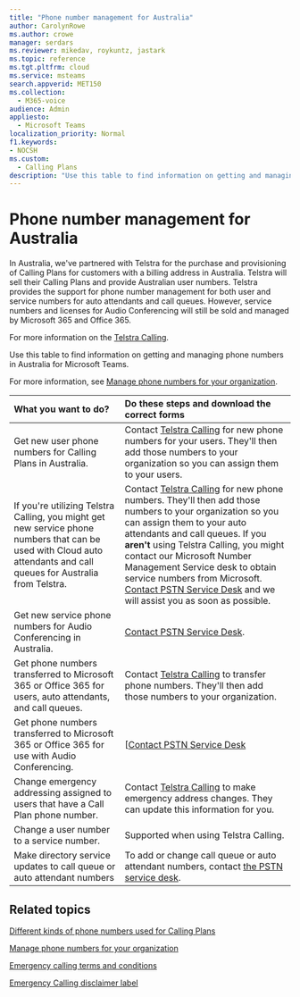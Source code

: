 ```yaml
---
title: "Phone number management for Australia"
author: CarolynRowe
ms.author: crowe
manager: serdars
ms.reviewer: mikedav, roykuntz, jastark
ms.topic: reference
ms.tgt.pltfrm: cloud
ms.service: msteams
search.appverid: MET150
ms.collection: 
  - M365-voice
audience: Admin
appliesto: 
  - Microsoft Teams
localization_priority: Normal
f1.keywords:
- NOCSH
ms.custom: 
  - Calling Plans
description: "Use this table to find information on getting and managing phone numbers in Australia for Microsoft Teams."
---
```


# Phone number management for Australia

In Australia, we've partnered with Telstra for the purchase and provisioning of Calling Plans for customers with a billing address in Australia. Telstra will sell their Calling Plans and provide Australian user numbers. Telstra provides the support for phone number management for both user and service numbers for auto attendants and call queues. However, service numbers and licenses for Audio Conferencing will still be sold and managed by Microsoft 365 and Office 365.

For more information on the [Telstra Calling](https://aka.ms/TelstraVoicePlan).

Use this table to find information on getting and managing phone numbers in Australia for Microsoft Teams.

For more information, see  [Manage phone numbers for your organization](manage-phone-numbers-for-your-organization.md).
  
|**What you want to do?**|**Do these steps and download the correct forms**|
|:-----|:-----|
|Get new user phone numbers for Calling Plans in Australia.   <br/> |Contact [Telstra Calling](https://aka.ms/TelstraVoicePlan) for new phone numbers for your users. They'll then add those numbers to your organization so you can assign them to your users. <br/>
|If you're utilizing Telstra Calling, you might get new service phone numbers that can be used with Cloud auto attendants and call queues for Australia from Telstra. <br/> |Contact [Telstra Calling](https://aka.ms/TelstraVoicePlan) for new phone numbers. They'll then add those numbers to your organization so you can assign them to your auto attendants and call queues. If you **aren't** using Telstra Calling, you might contact our Microsoft Number Management Service desk to obtain service numbers from Microsoft. [Contact PSTN Service Desk](contact-pstn-service-desk.md) and we will assist you as soon as possible. <br/>|
|Get new service phone numbers for Audio Conferencing in Australia.   <br/> |[Contact PSTN Service Desk](contact-pstn-service-desk.md).|
|Get phone numbers transferred to Microsoft 365 or Office 365 for users, auto attendants, and call queues.  <br/> | Contact [Telstra Calling](https://aka.ms/TelstraVoicePlan) to transfer phone numbers. They'll then add those numbers to your organization.  <br/> |
|Get phone numbers transferred to Microsoft 365 or Office 365 for use with Audio Conferencing.  |[[Contact PSTN Service Desk](contact-pstn-service-desk.md) |
|Change emergency addressing assigned to users that have a Call Plan phone number. |Contact [Telstra Calling](https://aka.ms/TelstraVoicePlan) to make emergency address changes. They can update this information for you.|
|Change a user number to a service number. |Supported when using Telstra Calling.|
|Make directory service updates to call queue or auto attendant numbers|To add or change call queue or auto attendant numbers, contact [the PSTN service desk](contact-pstn-service-desk.md). |

## Related topics

[Different kinds of phone numbers used for Calling Plans](../different-kinds-of-phone-numbers-used-for-calling-plans.md)

[Manage phone numbers for your organization](manage-phone-numbers-for-your-organization.md)

[Emergency calling terms and conditions](../emergency-calling-terms-and-conditions.md)

[Emergency Calling disclaimer label](https://download.microsoft.com/download/a/8/0/a807c43d-2177-4fe0-8732-86b3784ae6e5/emergency-calling-label-(en-us)-(v.1.0).zip)
